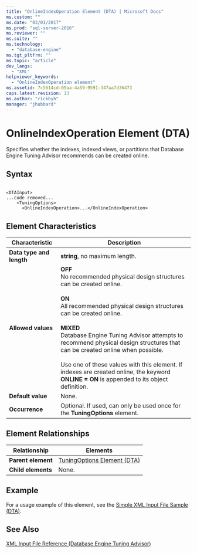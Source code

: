 ```yaml
---
title: "OnlineIndexOperation Element (DTA) | Microsoft Docs"
ms.custom: ""
ms.date: "03/01/2017"
ms.prod: "sql-server-2016"
ms.reviewer: ""
ms.suite: ""
ms.technology: 
  - "database-engine"
ms.tgt_pltfrm: ""
ms.topic: "article"
dev_langs: 
  - "XML"
helpviewer_keywords: 
  - "OnlineIndexOperation element"
ms.assetid: 7c5614cd-09aa-4a59-9591-347aa7d36473
caps.latest.revision: 13
ms.author: "rickbyh"
manager: "jhubbard"
---
```

# OnlineIndexOperation Element (DTA)
  Specifies whether the indexes, indexed views, or partitions that Database Engine Tuning Advisor recommends can be created online.  
  
## Syntax  
  
```  
  
<DTAInput>  
...code removed...  
    <TuningOptions>  
      <OnlineIndexOperation>...</OnlineIndexOperation>  
```  
  
## Element Characteristics  
  
|Characteristic|Description|  
|--------------------|-----------------|  
|**Data type and length**|**string**, no maximum length.|  
|**Allowed values**|**OFF**<br /> No recommended physical design structures can be created online.<br /><br /> **ON**<br /> All recommended physical design structures can be created online.<br /><br /> **MIXED**<br /> Database Engine Tuning Advisor attempts to recommend physical design structures that can be created online when possible.<br /><br /> Use one of these values with this element. If indexes are created online, the keyword **ONLINE = ON** is appended to its object definition.|  
|**Default value**|None.|  
|**Occurrence**|Optional. If used, can only be used once for the **TuningOptions** element.|  
  
## Element Relationships  
  
|Relationship|Elements|  
|------------------|--------------|  
|**Parent element**|[TuningOptions Element &#40;DTA&#41;](../../tools/dta/tuningoptions-element-dta.md)|  
|**Child elements**|None.|  
  
## Example  
 For a usage example of this element, see the [Simple XML Input File Sample &#40;DTA&#41;](../../tools/dta/simple-xml-input-file-sample-dta.md).  
  
## See Also  
 [XML Input File Reference &#40;Database Engine Tuning Advisor&#41;](../../tools/dta/xml-input-file-reference-database-engine-tuning-advisor.md)  
  
  
